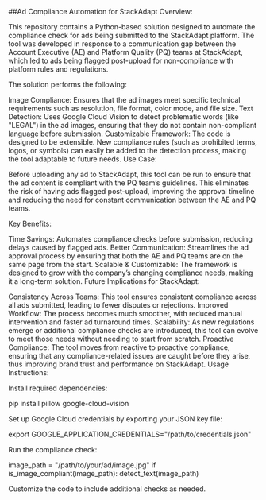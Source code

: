 ##Ad Compliance Automation for StackAdapt
Overview:

This repository contains a Python-based solution designed to automate the compliance check for ads being submitted to the StackAdapt platform. The tool was developed in response to a communication gap between the Account Executive (AE) and Platform Quality (PQ) teams at StackAdapt, which led to ads being flagged post-upload for non-compliance with platform rules and regulations.

The solution performs the following:

Image Compliance: Ensures that the ad images meet specific technical requirements such as resolution, file format, color mode, and file size.
Text Detection: Uses Google Cloud Vision to detect problematic words (like "LEGAL") in the ad images, ensuring that they do not contain non-compliant language before submission.
Customizable Framework: The code is designed to be extensible. New compliance rules (such as prohibited terms, logos, or symbols) can easily be added to the detection process, making the tool adaptable to future needs.
Use Case:

Before uploading any ad to StackAdapt, this tool can be run to ensure that the ad content is compliant with the PQ team’s guidelines. This eliminates the risk of having ads flagged post-upload, improving the approval timeline and reducing the need for constant communication between the AE and PQ teams.

Key Benefits:

Time Savings: Automates compliance checks before submission, reducing delays caused by flagged ads.
Better Communication: Streamlines the ad approval process by ensuring that both the AE and PQ teams are on the same page from the start.
Scalable & Customizable: The framework is designed to grow with the company’s changing compliance needs, making it a long-term solution.
Future Implications for StackAdapt:

Consistency Across Teams: This tool ensures consistent compliance across all ads submitted, leading to fewer disputes or rejections.
Improved Workflow: The process becomes much smoother, with reduced manual intervention and faster ad turnaround times.
Scalability: As new regulations emerge or additional compliance checks are introduced, this tool can evolve to meet those needs without needing to start from scratch.
Proactive Compliance: The tool moves from reactive to proactive compliance, ensuring that any compliance-related issues are caught before they arise, thus improving brand trust and performance on StackAdapt.
Usage Instructions:

Install required dependencies:

pip install pillow google-cloud-vision

Set up Google Cloud credentials by exporting your JSON key file:

export GOOGLE_APPLICATION_CREDENTIALS="/path/to/credentials.json"

Run the compliance check:

image_path = "/path/to/your/ad/image.jpg"
if is_image_compliant(image_path):
    detect_text(image_path)
    
Customize the code to include additional checks as needed.

